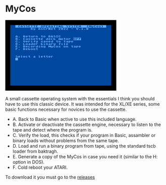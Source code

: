 # MyCos

![MyCos](https://github.com/ascrnet/MyCos/blob/main/img/mycos.png?raw=true)

A small cassette operating system with the essentials I think you should have to use this classic device.
It was intended for the XL/XE series, some basic functions necessary for novices to use the cassette.

* A. Back to Basic when active to use this included language.
* B. Activate or deactivate the cassette engine, necessary to listen to the tape and detect where the program is.
* C. Verify the load, this checks if your program in Basic, assambler or binary loads without problems from the same tape. 
* D. Load and run a binary program from tape, using the standard tscb loader from baktragh.
* E. Generate a copy of the MyCos in case you need it (similar to the H: option in DOS).
* F. Cold reboot your ATARI. 

To download it you must go to the [releases](https://github.com/ascrnet/MyCos/releases)
